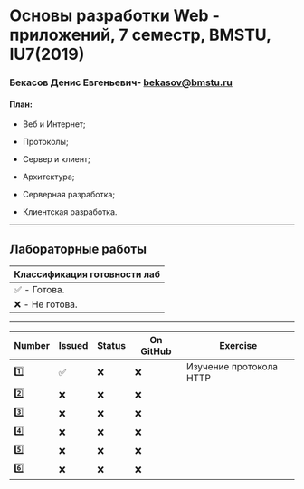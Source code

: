 # Основы разработки Web - приложений, 7 семестр, BMSTU, IU7(2019)

### Бекасов Денис Евгеньевич- bekasov@bmstu.ru

#### План:
* Веб и Интернет;

* Протоколы;

* Сервер и клиент;

* Архитектура;

* Серверная разработка;

* Клиентская разработка.
---

<h2>Лабораторные работы</h2>

| Классификация готовности лаб |
|---|
| :white_check_mark: - Готова. |
| :x: - Не готова. |
---

| Number | Issued | Status | On GitHub | Exercise |
|------|---|------|----------|---|
| :one: | :white_check_mark: | :x: | :x: | Изучение протокола HTTP |
| :two: | :x: | :x: | :x: | |
| :three: | :x: | :x: | :x: | |
| :four: | :x: | :x: | :x: | |
| :five: | :x: | :x: | :x: | |
| :six: | :x: | :x: | :x: | |
